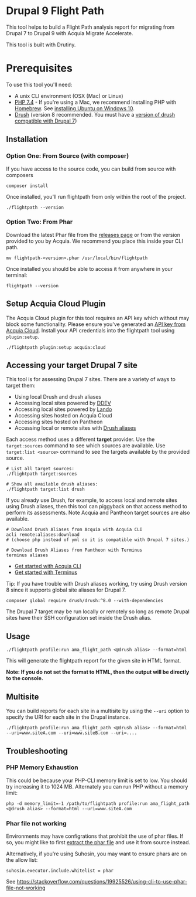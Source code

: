 # Drupal 9 Flight Path

This tool helps to build a Flight Path analysis report for migrating from
Drupal 7 to Drupal 9 with Acquia Migrate Accelerate.

This tool is built with Drutiny.

# Prerequisites
To use this tool you'll need:
- A unix CLI environment (OSX (Mac) or Linux)
- [PHP 7.4](https://formulae.brew.sh/formula/php@7.4) - If you're using a Mac, we recommend installing PHP with [Homebrew](https://brew.sh).
See [installing Ubuntu on Windows 10](https://ubuntu.com/tutorials/ubuntu-on-windows).
- [Drush](https://docs.drush.org/en/8.x/install/) (version 8 recommended. You must have a [version of drush compatible with Drupal 7](https://www.drush.org/latest/install/#drupal-compatibility))

## Installation
### Option One: From Source (with composer)
If you have access to the source code, you can build from source with composers

```
composer install
```

Once installed, you'll run flightpath from only within the root of the project.

```
./flightpath --version
```
### Option Two: From Phar

Download the latest Phar file from the [releases page](https://github.com/acquia/ama-report-builder/releases)
or from the version provided to you by Acquia. We recommend you place this inside
your CLI path.

```
mv flightpath-<version>.phar /usr/local/bin/flightpath
```
Once installed you should be able to access it from anywhere in your terminal:

```
flightpath --version
```


## Setup Acquia Cloud Plugin
The Acquia Cloud plugin for this tool requires an API key which without
may block some functionality. Please ensure you've generated an [API key from
Acquia Cloud](https://docs.acquia.com/cloud-platform/develop/api/auth/#cloud-generate-api-token). Install your API credentials into the flightpath tool using `plugin:setup`.

```
./flightpath plugin:setup acquia:cloud
```


## Accessing your target Drupal 7 site
This tool is for assessing Drupal 7 sites. There are a variety of ways to target them:
- Using local Drush and drush aliases
- Accessing local sites powered by [DDEV](https://ddev.readthedocs.io/en/stable/)
- Accessing local sites powered by [Lando](https://docs.lando.dev/)
- Accessing sites hosted on Acquia Cloud
- Accessing sites hosted on Pantheon
- Accessing local or remote sites with [Drush aliases](https://www.drush.org/latest/site-aliases/)

Each access method uses a different **target** provider. Use the
`target:sources` command to see which sources are available. Use
`target:list <source>` command to see the targets available by the
provided source.

```
# List all target sources:
./flightpath target:sources

# Show all available drush aliases:
./flightpath target:list drush
```

If you already use Drush, for example, to access local and remote sites
using Drush aliases, then this tool can piggyback on that access method
to perform its assessments. Note Acquia and Pantheon target sources are
also available.

```
# Download Drush Aliases from Acquia with Acquia CLI
acli remote:aliases:download
# (choose php instead of yml so it is compatible with Drupal 7 sites.)

# Download Drush Aliases from Pantheon with Terminus
terminus aliases

```

- [Get started with Acquia CLI](https://docs.acquia.com/acquia-cli/)
- [Get started with Terminus](https://pantheon.io/docs/terminus)

Tip: If you have trouble with Drush aliases working, try using Drush version 8 since it supports global site aliases for Drupal 7.

```
composer global require drush/drush:^8.0 --with-dependencies
```
The Drupal 7 target may be run locally or remotely so long as remote
Drupal sites have their SSH configuration set inside the Drush alias.

## Usage

```
./flightpath profile:run ama_flight_path <@drush alias> --format=html
```

This will generate the flightpath report for the given site in HTML
format.

__Note: If you do not set the format to HTML, then the output will be directly to the console.__

## Multisite
You can build reports for each site in a multisite by using the `--uri` option
to specify the URI for each site in the Drupal instance.

```
./flightpath profile:run ama_flight_path <@drush alias> --format=html --uri=www.siteA.com --uri=www.siteB.com --uri=....
```

## Troubleshooting

### PHP Memory Exhaustion
This could be because your PHP-CLI memory limit is set to low. You should try
increasing it to 1024 MB. Alternately you can run PHP without a memory limit:

```
php -d memory_limit=-1 /path/to/flightpath profile:run ama_flight_path <@drush alias> --format=html --uri=www.siteA.com
```

### Phar file not working
Environments may have configrations that prohibit the use of phar files. If so,
you might like to first [extract the phar file](https://stackoverflow.com/questions/12997385/extracting-files-from-phar-archive) and use it from source instead.

Alternatively, if you're using Suhosin, you may want to ensure phars are on the allow list:

```
suhosin.executor.include.whitelist = phar
```
See https://stackoverflow.com/questions/19925526/using-cli-to-use-phar-file-not-working
